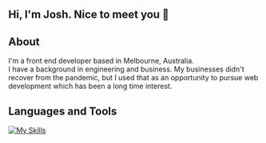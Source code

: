 ## Hi, I'm Josh.  Nice to meet you 👋

<!--
**joshmackay/joshmackay** is a ✨ _special_ ✨ repository because its `README.md` (this file) appears on your GitHub profile.

Here are some ideas to get you started:

- 🔭 I’m currently working on ...
- 🌱 I’m currently learning ...
- 👯 I’m looking to collaborate on ...
- 🤔 I’m looking for help with ...
- 💬 Ask me about ...
- 📫 How to reach me: ...
- 😄 Pronouns: ...
- ⚡ Fun fact: ...
-->
## About

I'm a front end developer based in Melbourne, Australia.  
I have a background in engineering and business.  My businesses didn't recover from the pandemic,
but I used that as an opportunity to pursue web development which has been a long time interest.

## Languages and Tools 

[![My Skills](https://skillicons.dev/icons?i=html,css,js,ts,npm,nodejs,cs,dotnet,tailwind,react,py,webstorm,rider,visualstudio,vscode,github)](https://skillicons.dev)
